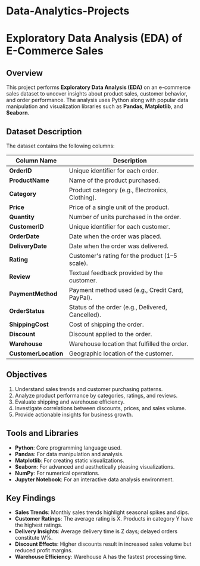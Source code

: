# Data-Analytics-Projects
# Exploratory Data Analysis (EDA) of E-Commerce Sales

## Overview
This project performs **Exploratory Data Analysis (EDA)** on an e-commerce sales dataset to uncover insights about product sales, customer behavior, and order performance. The analysis uses Python along with popular data manipulation and visualization libraries such as **Pandas**, **Matplotlib**, and **Seaborn**.

## Dataset Description
The dataset contains the following columns:

| Column Name       | Description                                         |
|-------------------|-----------------------------------------------------|
| **OrderID**       | Unique identifier for each order.                   |
| **ProductName**   | Name of the product purchased.                      |
| **Category**      | Product category (e.g., Electronics, Clothing).     |
| **Price**         | Price of a single unit of the product.              |
| **Quantity**      | Number of units purchased in the order.             |
| **CustomerID**    | Unique identifier for each customer.                |
| **OrderDate**     | Date when the order was placed.                     |
| **DeliveryDate**  | Date when the order was delivered.                  |
| **Rating**        | Customer's rating for the product (1–5 scale).      |
| **Review**        | Textual feedback provided by the customer.          |
| **PaymentMethod** | Payment method used (e.g., Credit Card, PayPal).    |
| **OrderStatus**   | Status of the order (e.g., Delivered, Cancelled).   |
| **ShippingCost**  | Cost of shipping the order.                         |
| **Discount**      | Discount applied to the order.                      |
| **Warehouse**     | Warehouse location that fulfilled the order.        |
| **CustomerLocation** | Geographic location of the customer.             |

## Objectives
1. Understand sales trends and customer purchasing patterns.
2. Analyze product performance by categories, ratings, and reviews.
3. Evaluate shipping and warehouse efficiency.
4. Investigate correlations between discounts, prices, and sales volume.
5. Provide actionable insights for business growth.

## Tools and Libraries
- **Python**: Core programming language used.
- **Pandas**: For data manipulation and analysis.
- **Matplotlib**: For creating static visualizations.
- **Seaborn**: For advanced and aesthetically pleasing visualizations.
- **NumPy**: For numerical operations.
- **Jupyter Notebook**: For an interactive data analysis environment.

## Key Findings
- **Sales Trends**: Monthly sales trends highlight seasonal spikes and dips.
- **Customer Ratings**: The average rating is X. Products in category Y have the highest ratings.
- **Delivery Insights**: Average delivery time is Z days; delayed orders constitute W%.
- **Discount Effects**: Higher discounts result in increased sales volume but reduced profit margins.
- **Warehouse Efficiency**: Warehouse A has the fastest processing time.

